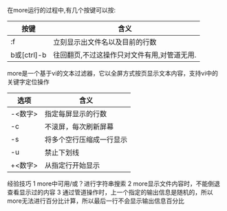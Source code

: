 在more运行的过程中,有几个按键可以按:

按键 | 含义
-- | --
:f | 立刻显示出文件名以及目前的行数
b或[ctrl]-b | 往回翻页,不过这操作只对文件有用,对管道无用.

more是一个基于vi的文本过滤器，它以全屏方式按页显示文本内容，支持vi中的关键字定位操作

选项 | 含义
---|---
-<数字> | 指定每屏显示的行数
-c | 不滚屏，每次刷新屏幕
-s | 将多个空行压缩成一行显示
-u | 禁止下划线
+<数字> | 从指定行开始显示

经验技巧
1 more中可用/或？进行字符串搜索
2 more显示文件内容时，不能倒退查看显示过的内容
3 通过管道操作时，上一个指定的输出信息是随机的，所以more无法进行百分比计算，所以最后一行不会显示输出信息百分比

